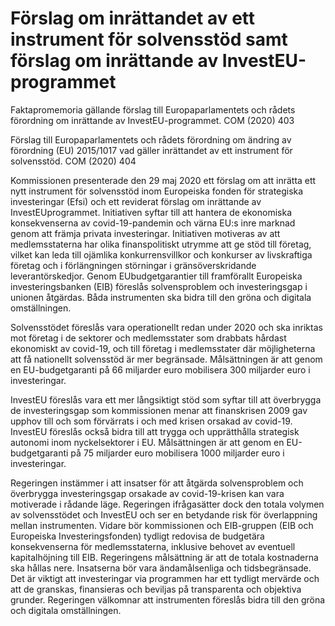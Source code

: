 # Förslag om inrättandet av ett instrument för solvensstöd samt förslag om inrättande av InvestEU-programmet

Faktapromemoria gällande förslag till Europaparlamentets och rådets förordning om inrättande av InvestEU\-programmet. COM (2020\) 403

Förslag till Europaparlamentets och rådets förordning om ändring av förordning
(EU) 2015/1017 vad gäller inrättandet av ett instrument för solvensstöd. COM (2020\) 404

Kommissionen presenterade den 29 maj 2020 ett förslag om att inrätta ett nytt instrument för solvensstöd inom Europeiska fonden för strategiska investeringar (Efsi) och ett reviderat förslag om inrättande av InvestEUprogrammet. Initiativen syftar till att hantera de ekonomiska konsekvenserna av covid\-19\-pandemin och värna EU:s inre marknad genom att främja privata investeringar. Initiativen motiveras av att medlemsstaterna har olika finanspolitiskt utrymme att ge stöd till företag, vilket kan leda till ojämlika konkurrensvillkor och konkurser av livskraftiga företag och i förlängningen störningar i gränsöverskridande leverantörskedjor. Genom EUbudgetgarantier till framförallt Europeiska investeringsbanken (EIB) föreslås solvensproblem och investeringsgap i unionen åtgärdas. Båda instrumenten ska bidra till den gröna och digitala omställningen.

Solvensstödet föreslås vara operationellt redan under 2020 och ska inriktas mot företag i de sektorer och medlemsstater som drabbats hårdast ekonomiskt av covid\-19, och till företag i medlemsstater där möjligheterna att få nationellt solvensstöd är mer begränsade. Målsättningen är att genom en EU\-budgetgaranti på 66 miljarder euro mobilisera 300 miljarder euro i investeringar.

InvestEU föreslås vara ett mer långsiktigt stöd som syftar till att överbrygga de investeringsgap som kommissionen menar att finanskrisen 2009 gav upphov till och som förvärrats i och med krisen orsakad av covid\-19\. InvestEU föreslås också bidra till att trygga och upprätthålla strategisk autonomi inom nyckelsektorer i EU. Målsättningen är att genom en EU\-budgetgaranti på 75 miljarder euro mobilisera 1000 miljarder euro i investeringar.

Regeringen instämmer i att insatser för att åtgärda solvensproblem och överbrygga investeringsgap orsakade av covid\-19\-krisen kan vara motiverade i rådande läge. Regeringen ifrågasätter dock den totala volymen av solvensstödet och InvestEU och ser en betydande risk för överlappning mellan instrumenten. Vidare bör kommissionen och EIB\-gruppen (EIB och Europeiska Investeringsfonden) tydligt redovisa de budgetära konsekvenserna för medlemsstaterna, inklusive behovet av eventuell kapitalhöjning till EIB. Regeringens målsättning är att de totala kostnaderna ska hållas nere. Insatserna bör vara ändamålsenliga och tidsbegränsade. Det är viktigt att investeringar via programmen har ett tydligt mervärde och att de granskas, finansieras och beviljas på transparenta och objektiva grunder. Regeringen välkomnar att instrumenten föreslås bidra till den gröna och digitala omställningen.
